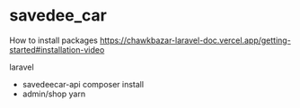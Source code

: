 # savedee_car
How to install packages 
https://chawkbazar-laravel-doc.vercel.app/getting-started#installation-video

laravel
- savedeecar-api
  composer install
- admin/shop
  yarn
  
